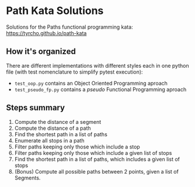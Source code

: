 Path Kata Solutions
===================

Solutions for the Paths functional programming kata: https://tyrcho.github.io/path-kata

How it's organized
------------------
There are different implementations with different styles each in one
python file (with test nomenclature to simplify pytest execution):
- `test_oop.py` contains an Object Oriented Programming aproach
- `test_pseudo_fp.py` contains a _pseudo_ Functional Programming aproach

Steps summary
-------------
1. Compute the distance of a segment
2. Compute the distance of a path
3. Find the shortest path in a list of paths
4. Enumerate all stops in a path
5. Filter paths keeping only those which include a stop
6. Filter paths keeping only those which include a given list of stops
7. Find the shortest path in a list of paths, which includes a given list of stops
8. (Bonus) Compute all possible paths between 2 points, given a list of Segments.